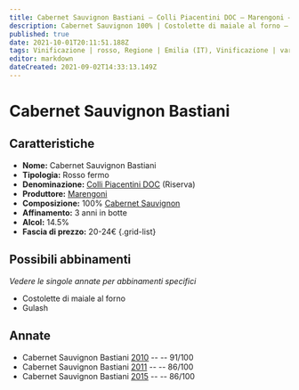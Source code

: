 ```yaml
---
title: Cabernet Sauvignon Bastiani – Colli Piacentini DOC – Marengoni – Emilia (IT) – 20-24€ – 3★-5★
description: Cabernet Sauvignon 100% | Costolette di maiale al forno – Gulash
published: true
date: 2021-10-01T20:11:51.188Z
tags: Vinificazione | rosso, Regione | Emilia (IT), Vinificazione | varietale, Vinificazione | fermo, Valutazioni | 5 stelle, Vitigni | Cabernet Sauvignon, Prezzi | 20-24€, Alimento | maiale, Cottura | al forno, Alimento | Gulash
editor: markdown
dateCreated: 2021-09-02T14:33:13.149Z
---
```


# Cabernet Sauvignon Bastiani 

## Caratteristiche
- **Nome:** Cabernet Sauvignon Bastiani 
- **Tipologia:** Rosso fermo
- **Denominazione:** [Colli Piacentini DOC](/denominazioni/Italia/Emilia/DOC-Colli-Piacentini) (Riserva)
- **Produttore:** [Marengoni](/produttori/Italia/Emilia/Marengoni) 
- **Composizione:** 100% [Cabernet Sauvignon](/vitigni/Francia/bacca-nera/cabernet-sauvignon)
- **Affinamento:** 3 anni in botte
- **Alcol:** 14.5%
- **Fascia di prezzo:** 20-24€
{.grid-list}

## Possibili abbinamenti
*Vedere le singole annate per abbinamenti specifici*

- Costolette di maiale al forno
- Gulash

## Annate
- Cabernet Sauvignon Bastiani [2010](/vini/Italia/Emilia/Marengoni/Cabernet-Sauvignon-Bastiani/2010) -- <span class="star-5"></span> -- 91/100
- Cabernet Sauvignon Bastiani [2011](/vini/Italia/Emilia/Marengoni/Cabernet-Sauvignon-Bastiani/2011) -- <span class="star-3"></span> -- 86/100
- Cabernet Sauvignon Bastiani [2015](/vini/Italia/Emilia/Marengoni/Cabernet-Sauvignon-Bastiani/2015) -- <span class="star-3"></span> -- 86/100